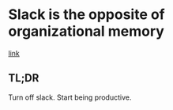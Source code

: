 # Slack is the opposite of organizational memory

[link](https://abe-winter.github.io/plea%27s/help/2018/02/11/slack.html)

## TL;DR

Turn off slack. Start being productive.
